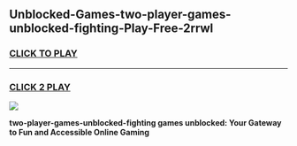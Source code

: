 
## Unblocked-Games-two-player-games-unblocked-fighting-Play-Free-2rrwl
<h3>
<a href="https://premium76.site?title=two-player-games-unblocked-fighting&ref=22A">CLICK TO PLAY</a></h3>
<hr>

<h3>
<a href="https://premium76.site?title=two-player-games-unblocked-fighting&ref=22A">CLICK 2 PLAY</a>
  
</h3>

<a href="https://premium76.site?title=two-player-games-unblocked-fighting&ref=22A"><img src="https://clearcache.store/games.png"></a>


**two-player-games-unblocked-fighting games unblocked: Your Gateway to Fun and Accessible Online Gaming**
